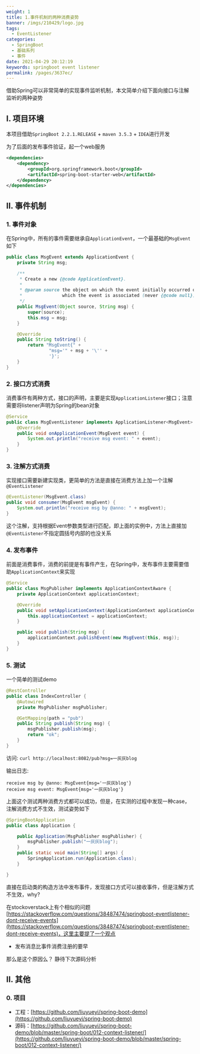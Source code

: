 ```yaml
---
weight: 1
title: 1.事件机制的两种消费姿势
banner: /imgs/210429/logo.jpg
tags: 
  - EventListener
categories: 
  - SpringBoot
  - 基础系列
  - 事件
date: 2021-04-29 20:12:19
keywords: springboot event listener
permalink: /pages/3637ec/
---
```


借助Spring可以非常简单的实现事件监听机制，本文简单介绍下面向接口与注解监听的两种姿势

<!-- more -->

## I. 项目环境

本项目借助`SpringBoot 2.2.1.RELEASE` + `maven 3.5.3` + `IDEA`进行开发

为了后面的发布事件验证，起一个web服务

```xml
<dependencies>
    <dependency>
        <groupId>org.springframework.boot</groupId>
        <artifactId>spring-boot-starter-web</artifactId>
    </dependency>
</dependencies>
```

## II. 事件机制

### 1. 事件对象

在Spring中，所有的事件需要继承自`ApplicationEvent`，一个最基础的`MsgEvent`如下

```java
public class MsgEvent extends ApplicationEvent {
    private String msg;

    /**
     * Create a new {@code ApplicationEvent}.
     *
     * @param source the object on which the event initially occurred or with
     *               which the event is associated (never {@code null})
     */
    public MsgEvent(Object source, String msg) {
        super(source);
        this.msg = msg;
    }

    @Override
    public String toString() {
        return "MsgEvent{" +
                "msg='" + msg + '\'' +
                '}';
    }
}
```

### 2. 接口方式消费

消费事件有两种方式，接口的声明，主要是实现`ApplicationListener`接口；注意需要将listener声明为Spring的bean对象

```java
@Service
public class MsgEventListener implements ApplicationListener<MsgEvent> {
    @Override
    public void onApplicationEvent(MsgEvent event) {
        System.out.println("receive msg event: " + event);
    }
}
```

### 3. 注解方式消费

实现接口需要新建实现类，更简单的方法是直接在消费方法上加一个注解`@EventListener`

```java
@EventListener(MsgEvent.class)
public void consumer(MsgEvent msgEvent) {
    System.out.println("receive msg by @anno: " + msgEvent);
}
```

这个注解，支持根据Event参数类型进行匹配，即上面的实例中，方法上直接加`@EventListener`不指定圆括号内部的也没关系

### 4. 发布事件

前面是消费事件，消费的前提是有事件产生，在Spring中，发布事件主要需要借助`ApplicationContext`来实现

```java
@Service
public class MsgPublisher implements ApplicationContextAware {
    private ApplicationContext applicationContext;

    @Override
    public void setApplicationContext(ApplicationContext applicationContext) throws BeansException {
        this.applicationContext = applicationContext;
    }

    public void publish(String msg) {
        applicationContext.publishEvent(new MsgEvent(this, msg));
    }
}
```

### 5. 测试

一个简单的测试demo

```java
@RestController
public class IndexController {
    @Autowired
    private MsgPublisher msgPublisher;

    @GetMapping(path = "pub")
    public String publish(String msg) {
        msgPublisher.publish(msg);
        return "ok";
    }
}
```

访问: `curl http://localhost:8082/pub?msg=一灰灰blog`

输出日志:

```
receive msg by @anno: MsgEvent{msg='一灰灰blog'}
receive msg event: MsgEvent{msg='一灰灰blog'}
```

上面这个测试两种消费方式都可以成功，但是，在实测的过程中发现一种case，注解消费方式不生效，测试姿势如下

```java
@SpringBootApplication
public class Application {

    public Application(MsgPublisher msgPublisher) {
        msgPublisher.publish("一灰灰blog");
    }
    public static void main(String[] args) {
        SpringApplication.run(Application.class);
    }

}
```

直接在启动类的构造方法中发布事件，发现接口方式可以接收事件，但是注解方式不生效，why?

在stockoverstack上有个相似的问题 [https://stackoverflow.com/questions/38487474/springboot-eventlistener-dont-receive-events](https://stackoverflow.com/questions/38487474/springboot-eventlistener-dont-receive-events)，这里主要提了一个观点

- 发布消息比事件消费注册的要早

那么是这个原因么？ 静待下次源码分析


## II. 其他

### 0. 项目

- 工程：[https://github.com/liuyueyi/spring-boot-demo](https://github.com/liuyueyi/spring-boot-demo)
- 源码：[https://github.com/liuyueyi/spring-boot-demo/blob/master/spring-boot/012-context-listener/](https://github.com/liuyueyi/spring-boot-demo/blob/master/spring-boot/012-context-listener/)

